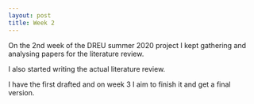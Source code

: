 ```yaml
---
layout: post
title: Week 2
---
```


On the 2nd  week of the DREU summer 2020 project I kept gathering and analysing papers for the literature review.

I also started writing the actual literature review.

I have the first drafted and on week 3 I aim to finish it and get a final version.
